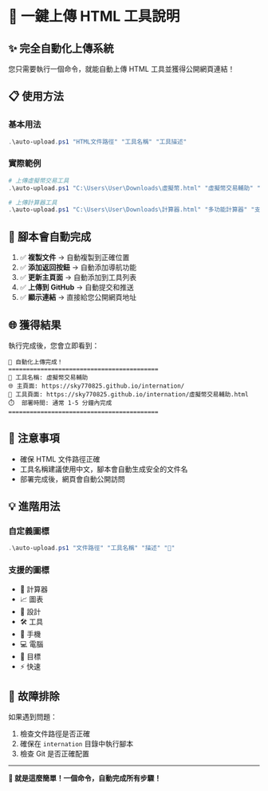 # 🚀 一鍵上傳 HTML 工具說明

## ✨ 完全自動化上傳系統

您只需要執行一個命令，就能自動上傳 HTML 工具並獲得公開網頁連結！

## 📋 使用方法

### 基本用法
```powershell
.\auto-upload.ps1 "HTML文件路徑" "工具名稱" "工具描述"
```

### 實際範例
```powershell
# 上傳虛擬幣交易工具
.\auto-upload.ps1 "C:\Users\User\Downloads\虛擬幣.html" "虛擬幣交易輔助" "專業的 BTC/ETH 交易輔助工具"

# 上傳計算器工具
.\auto-upload.ps1 "C:\Users\User\Downloads\計算器.html" "多功能計算器" "支援多種計算功能的實用工具"
```

## 🎯 腳本會自動完成

1. ✅ **複製文件** → 自動複製到正確位置
2. ✅ **添加返回按鈕** → 自動添加導航功能
3. ✅ **更新主頁面** → 自動添加到工具列表
4. ✅ **上傳到 GitHub** → 自動提交和推送
5. ✅ **顯示連結** → 直接給您公開網頁地址

## 🌐 獲得結果

執行完成後，您會立即看到：

```
🎉 自動化上傳完成！
==========================================
📱 工具名稱: 虛擬幣交易輔助
🌐 主頁面: https://sky770825.github.io/internation/
🔗 工具頁面: https://sky770825.github.io/internation/虛擬幣交易輔助.html
⏱️  部署時間: 通常 1-5 分鐘內完成
==========================================
```

## 🚨 注意事項

- 確保 HTML 文件路徑正確
- 工具名稱建議使用中文，腳本會自動生成安全的文件名
- 部署完成後，網頁會自動公開訪問

## 💡 進階用法

### 自定義圖標
```powershell
.\auto-upload.ps1 "文件路徑" "工具名稱" "描述" "🎯"
```

### 支援的圖標
- 🧮 計算器
- 📈 圖表
- 🎨 設計
- 🛠️ 工具
- 📱 手機
- 💻 電腦
- 🎯 目標
- ⚡ 快速

## 🔧 故障排除

如果遇到問題：
1. 檢查文件路徑是否正確
2. 確保在 `internation` 目錄中執行腳本
3. 檢查 Git 是否正確配置

---

**🎉 就是這麼簡單！一個命令，自動完成所有步驟！**
